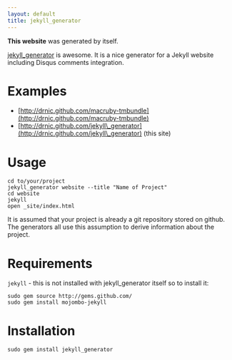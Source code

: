 ```yaml
---
layout: default
title: jekyll_generator
---
```


**This website** was generated by itself.

[jekyll_generator](http://github.com/drnic/jekyll_generator) is awesome. It is a nice generator for a Jekyll website including Disqus comments integration.

Examples
========

* [http://drnic.github.com/macruby-tmbundle](http://drnic.github.com/macruby-tmbundle)
* [http://drnic.github.com/jekyll\_generator](http://drnic.github.com/jekyll\_generator) (this site)

Usage
=====

    cd to/your/project
    jekyll_generator website --title "Name of Project"
    cd website
    jekyll
    open _site/index.html

It is assumed that your project is already a git repository stored on github. The generators
all use this assumption to derive information about the project.

Requirements
============

`jekyll` - this is not installed with jekyll_generator itself so to install it:

    sudo gem source http://gems.github.com/
    sudo gem install mojombo-jekyll

Installation
============

    sudo gem install jekyll_generator
